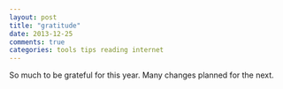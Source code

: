 ```yaml
---
layout: post
title: "gratitude"
date: 2013-12-25
comments: true
categories: tools tips reading internet
---
```


So much to be grateful for this year. Many changes planned for the next. 
